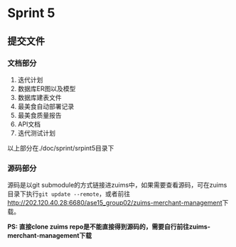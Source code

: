 # Sprint 5

## 提交文件

### 文档部分

1. 迭代计划
3. 数据库ER图以及模型
4. 数据库建表文件
5. 最美食自动部署记录
6. 最美食质量报告
7. API文档
8. 迭代测试计划

以上部分在./doc/sprint/srpint5目录下

### 源码部分

源码是以git submodule的方式链接进zuims中，如果需要查看源码，可在zuims目录下执行`git update --remote`，或者前往<a href="http://202.120.40.28:6680/ase15_group02/zuims-merchant-management">http://202.120.40.28:6680/ase15_group02/zuims-merchant-management</a>下载。

**PS: 直接clone zuims repo是不能直接得到源码的，需要自行前往zuims-merchant-management下载**